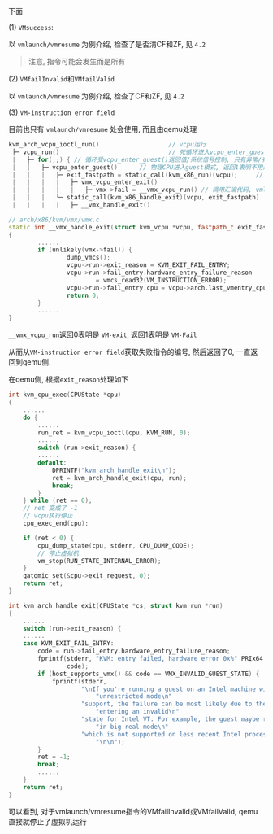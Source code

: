 

下面

(1) `VMsuccess`:

以 `vmlaunch/vmresume` 为例介绍, 检查了是否清CF和ZF, 见 `4.2`

> 注意, 指令可能会发生而是所有

(2) `VMfailInvalid`和`VMfailValid`

以 `vmlaunch/vmresume` 为例介绍, 检查了CF和ZF, 见 `4.2`

(3) `VM-instruction error field` 

目前也只有 `vmlaunch/vmresume` 处会使用, 而且由qemu处理

```cpp
kvm_arch_vcpu_ioctl_run()                	// vcpu运行
 ├─ vcpu_run()            					// 死循环进入vcpu_enter_guest, arch/x86/kvm/x86.c
 |   ├─ for(;;) { // 循环受vcpu_enter_guest()返回值/系统信号控制, 只有异常/有外部信号才退出循环
 |   |   ├─ vcpu_enter_guest()      // 物理CPU进入guest模式, 返回1表明不用退到userspace, 否则退到userspace, arch/x86/kvm/x86.c
 |   |   |   ├─ exit_fastpath = static_call(kvm_x86_run)(vcpu);  	// 开始运行guest, 会调用vmx_vcpu_run
 |   |   |   |   ├─ vmx_vcpu_enter_exit()
 |   |   |   |   |   ├─ vmx->fail = __vmx_vcpu_run() // 调用汇编代码, vmlaunch/vmresume指令, 返回0表明是 VM-exit, 返回1表明是 VM-Fail
 |   |   |   └─ static_call(kvm_x86_handle_exit)(vcpu, exit_fastpath)	// vmexit的处理, 由vmx_handle_exit实现, 主要设置vcpu->run->exit_reason, 让外部感知退出原因, 并对应处理. 
 |   |   |   |   ├─ __vmx_handle_exit()
```

```cpp
// arch/x86/kvm/vmx/vmx.c
static int __vmx_handle_exit(struct kvm_vcpu *vcpu, fastpath_t exit_fastpath)
{
        ......
        if (unlikely(vmx->fail)) {
                dump_vmcs();
                vcpu->run->exit_reason = KVM_EXIT_FAIL_ENTRY;
                vcpu->run->fail_entry.hardware_entry_failure_reason
                        = vmcs_read32(VM_INSTRUCTION_ERROR);
                vcpu->run->fail_entry.cpu = vcpu->arch.last_vmentry_cpu;
                return 0;
        }
        ......
}
```

`__vmx_vcpu_run`返回0表明是 `VM-exit`, 返回1表明是 `VM-Fail`

从而从`VM-instruction error field`获取失败指令的编号, 然后返回了0, 一直返回到qemu侧.

在qemu侧, 根据`exit_reason`处理如下

```cpp
int kvm_cpu_exec(CPUState *cpu)
{
    ......
    do {
        ......
        run_ret = kvm_vcpu_ioctl(cpu, KVM_RUN, 0);
        ......
        switch (run->exit_reason) {
        ......
        default:
            DPRINTF("kvm_arch_handle_exit\n");
            ret = kvm_arch_handle_exit(cpu, run);
            break;
        }
    } while (ret == 0);
    // ret 变成了 -1
    // vcpu执行停止
    cpu_exec_end(cpu);

    if (ret < 0) {
        cpu_dump_state(cpu, stderr, CPU_DUMP_CODE);
        // 停止虚拟机
        vm_stop(RUN_STATE_INTERNAL_ERROR);
    }
    qatomic_set(&cpu->exit_request, 0);
    return ret;
}

int kvm_arch_handle_exit(CPUState *cs, struct kvm_run *run)
{
    ......
    switch (run->exit_reason) {
    ......
    case KVM_EXIT_FAIL_ENTRY:
        code = run->fail_entry.hardware_entry_failure_reason;
        fprintf(stderr, "KVM: entry failed, hardware error 0x%" PRIx64 "\n",
                code);
        if (host_supports_vmx() && code == VMX_INVALID_GUEST_STATE) {
            fprintf(stderr,
                    "\nIf you're running a guest on an Intel machine without "
                        "unrestricted mode\n"
                    "support, the failure can be most likely due to the guest "
                        "entering an invalid\n"
                    "state for Intel VT. For example, the guest maybe running "
                        "in big real mode\n"
                    "which is not supported on less recent Intel processors."
                        "\n\n");
        }
        ret = -1;
        break;
        ......
    }
    return ret;
}
```

可以看到, 对于vmlaunch/vmresume指令的VMfailInvalid或VMfailValid, qemu直接就停止了虚拟机运行